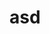 <!DOCTYPE html>
<html lang="en">
<head>
	<meta charset="UTF-8">
	
</head>
<body>
	<h1 font="bold">asd</h1>
</body>
</html>
